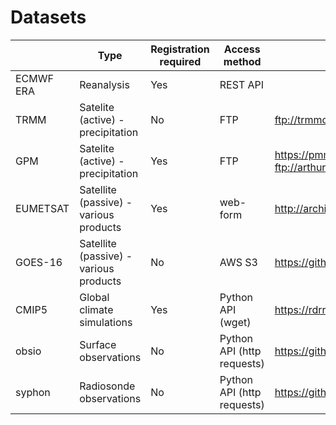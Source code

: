 # Datasets



|           | Type                                   | Registration required | Access method              | Data URL                                                     | Access script(s)                                             | Analysis script(s)                            |
| --------- | -------------------------------------- | --------------------- | -------------------------- | ------------------------------------------------------------ | ------------------------------------------------------------ | --------------------------------------------- |
| ECMWF ERA | Reanalysis                             | Yes                   | REST API                   |                                                              | https://github.com/grandey/ecmwf-data                        |                                               |
| TRMM      | Satelite (active) - precipitation      | No                    | FTP                        | ftp://trmmopen.gsfc.nasa.gov                                 | https://github.com/vightel/ojo-processing/blob/master/python/trmm_process.py  https://gist.github.com/cvitolo/9b5322be6fb940cc718a | https://github.com/sahg/pytrmm                |
| GPM       | Satelite (active) - precipitation      | Yes                   | FTP                        | https://pmm.nasa.gov/data-access/downloads/gpm  ftp://arthurhou.pps.eosdis.nasa.gov |                                                              |                                               |
| EUMETSAT  | Satellite (passive) - various products | Yes                   | web-form                   | http://archive.eumetsat.int/usc/                             |                                                              | https://github.com/guidocioni/eumetsat-python |
| GOES-16   | Satellite (passive) - various products | No                    | AWS S3                     | https://github.com/leifdenby/satdata/blob/master/aws_goes.py |                                                              |                                               |
| CMIP5     | Global climate simulations             | Yes                   | Python API (wget)          | https://rdrr.io/cran/wux/man/CMIP5fromESGF.html              |                                                              |                                               |
| obsio     | Surface observations                   | No                    | Python API (http requests) | https://github.com/jaredwo/obsio                             |                                                              |                                               |
| syphon    | Radiosonde observations                | No                    | Python API (http requests) | https://github.com/Unidata/siphon                            |                                                              |                                               |


